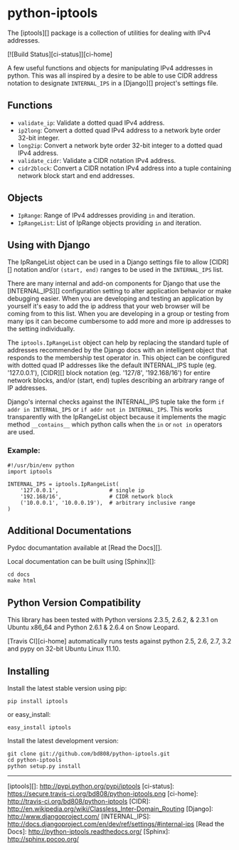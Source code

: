 python-iptools
==============

The [iptools][] package is a collection of utilities for dealing with IPv4
addresses.

[![Build Status][ci-status]][ci-home]

A few useful functions and objects for manipulating IPv4 addresses in python.
This was all inspired by a desire to be able to use CIDR address notation to
designate `INTERNAL_IPS` in a [Django][] project's settings file.

Functions
---------

* `validate_ip`: Validate a dotted quad IPv4 address.
* `ip2long`: Convert a dotted quad IPv4 address to a network byte order 32-bit
  integer.
* `long2ip`: Convert a network byte order 32-bit integer to a dotted quad IPv4
  address.
* `validate_cidr`: Validate a CIDR notation IPv4 address.
* `cidr2block`: Convert a CIDR notation IPv4 address into a tuple containing
  network block start and end addresses.

Objects
-------

* `IpRange`: Range of IPv4 addresses providing `in` and iteration.
* `IpRangeList`: List of IpRange objects providing `in` and iteration.

Using with Django
-----------------

The IpRangeList object can be used in a Django settings file to allow [CIDR][]
notation and/or `(start, end)` ranges to be used in the `INTERNAL_IPS` list.

There are many internal and add-on components for Django that use the
[INTERNAL_IPS][] configuration setting to alter application behavior or make
debugging easier. When you are developing and testing an application by
yourself it's easy to add the ip address that your web browser will be coming
from to this list. When you are developing in a group or testing from many ips
it can become cumbersome to add more and more ip addresses to the setting
individually.

The `iptools.IpRangeList` object can help by replacing the standard tuple of
addresses recommended by the Django docs with an intelligent object that
responds to the membership test operator in. This object can be configured
with dotted quad IP addresses like the default INTERNAL_IPS tuple (eg.
'127.0.0.1'), [CIDR][] block notation (eg. '127/8', '192.168/16') for entire
network blocks, and/or (start, end) tuples describing an arbitrary range of IP
addresses.

Django's internal checks against the INTERNAL_IPS tuple take the form `if addr
in INTERNAL_IPS` or `if addr not in INTERNAL_IPS`. This works transparently with
the IpRangeList object because it implements the magic method `__contains__`
which python calls when the `in` or `not in` operators are used.

### Example: ###

    #!/usr/bin/env python
    import iptools

    INTERNAL_IPS = iptools.IpRangeList(
        '127.0.0.1',                # single ip
        '192.168/16',               # CIDR network block
        ('10.0.0.1', '10.0.0.19'),  # arbitrary inclusive range
    )

Additional Documentations
-------------------------

Pydoc documantation available at [Read the Docs][].

Local documentation can be built using [Sphinx][]:

    cd docs
    make html

Python Version Compatibility
----------------------------

This library has been tested with Python versions 2.3.5, 2.6.2, & 2.3.1 on
Ubuntu x86_64 and Python 2.6.1 & 2.6.4 on Snow Leopard.

[Travis CI][ci-home] automatically runs tests against python 2.5, 2.6, 2.7, 3.2 and pypy on 32-bit Ubuntu Linux 11.10.

Installing
----------

Install the latest stable version using pip:

    pip install iptools

or easy_install:

    easy_install iptools

Install the latest development version:

    git clone git://github.com/bd808/python-iptools.git
    cd python-iptools
    python setup.py install

---
[iptools][]: http://pypi.python.org/pypi/iptools
[ci-status]: https://secure.travis-ci.org/bd808/python-iptools.png
[ci-home]: http://travis-ci.org/bd808/python-iptools
[CIDR]: http://en.wikipedia.org/wiki/Classless_Inter-Domain_Routing
[Django]: http://www.djangoproject.com/
[INTERNAL_IPS]: http://docs.djangoproject.com/en/dev/ref/settings/#internal-ips
[Read the Docs]: http://python-iptools.readthedocs.org/
[Sphinx]: http://sphinx.pocoo.org/
